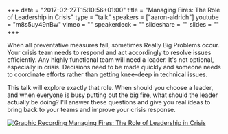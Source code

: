 +++
date = "2017-02-27T15:10:56+01:00"
title = "Managing Fires: The Role of Leadership in Crisis"
type = "talk"
speakers = ["aaron-aldrich"]
youtube = "m8s5uy49nBw"
vimeo = ""
speakerdeck = ""
slideshare = ""
slides = ""
+++

When all preventative measures fail, sometimes Really Big Problems occur. Your crisis team needs to respond and act accordingly to resolve issues efficiently. Any highly functional team will need a leader. It's not optional, especially in crisis. Decisions need to be made quickly and someone needs to coordinate efforts rather than getting knee-deep in technical issues.

This talk will explore exactly that role. When should you choose a leader, and when everyone is busy putting out the big fire, what should the leader actually be doing? I'll answer these questions and give you real ideas to bring back to your teams and improve your crisis response.

<a href="https://assets.devopsdays.org/events/2017/toronto/DevOpsDaysTO_May26_2017_AaronAldrich.jpg" target="_blank"><img src="https://assets.devopsdays.org/events/2017/toronto/DevOpsDaysTO_May26_2017_AaronAldrich_lores.jpg" alt="Graphic Recording Managing Fires: The Role of Leadership in Crisis" /></a>